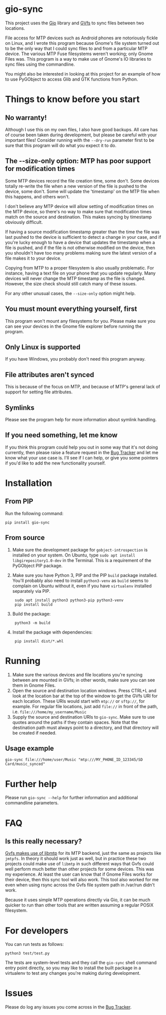 # gio-sync

This project uses the [Gio](https://docs.gtk.org/gio/) library and [GVfs](https://en.wikipedia.org/wiki/GVfs) to sync files between two locations.

File access for MTP devices such as Android phones are notoriously fickle on Linux, and I wrote this program because Gnome's file system turned out to be the only way that I could sync files to and from a particular MTP device. The various MTP Fuse filesystems weren't working; only Gnome Files was. This program is a way to make use of Gnome's IO libraries to sync files using the commandline.

You might also be interested in looking at this project for an example of how to use PyGObject to access Glib and GTK functions from Python.

# Things to know before you start

## No warranty!

Although I use this on my own files, I also have good backups. All care has of course been taken during development, but please be careful with your important files! Consider running with the `--dry-run` parameter first to be sure that this program will do what you expect it to do.

## The --size-only option: MTP has poor support for modification times

Some MTP devices record the file creation time, some don't. Some devices totally re-write the file when a new version of the file is pushed to the device, some don't. Some will update the 'timestamp' on the MTP file when this happens, and others won't.

I don't believe any MTP device will allow setting of modification times on the MTP device, so there's no way to make sure that modification times match on the source and destination. This makes syncing by timestamp obviously difficult.

If having a source modification timestamp greater than the time the file was last pushed to the device is sufficient to detect a change in your case, and if you're lucky enough to have a device that updates the timestamp when a file is pushed, and if the file is not otherwise modified on the device, then you shouldn't have too many problems making sure the latest version of a file makes it to your device. 

Copying from MTP to a proper filesystem is also usually problematic. For instance, having a text file on your phone that you update regularly. Many devices will never change the MTP timestamp as the file is changed. However, the size check should still catch many of these issues.

For any other unusual cases, the `--size-only` option might help.

## You must mount everything yourself, first

This program won't mount any filesystems for you. Please make sure you can see your devices in the Gnome file explorer before running the program.

## Only Linux is supported

If you have Windows, you probably don't need this program anyway.

## File attributes aren't synced

This is because of the focus on MTP, and because of MTP's general lack of support for setting file attributes.

## Symlinks

Please see the program help for more information about symlink handling.

## If you need something, let me know

If you think this program could help you out in some way that it's not doing currently, then please raise a feature request in the [Bug Tracker](https://github.com/dlbeswick/gio-sync/issues) and let me know what your use case is. I'll see if I can help, or give you some pointers if you'd like to add the new functionality yourself.

# Installation

## From PIP

Run the following command:

    pip install gio-sync

## From source

1. Make sure the development package for `gobject-introspection` is installed on your system. On Ubuntu, type `sudo apt install libgirepository1.0-dev` in the Terminal. This is a requirement of the PyGObject PIP package.
1. Make sure you have Python 3, PIP and the PIP `build` package installed. You'll probably also need to install `python3-venv` as `build` seems to complain on Ubuntu without it, even if you have `virtualenv` installed separately via PIP.

        sudo apt install python3 python3-pip python3-venv
        pip install build

1. Build the package:

        python3 -m build
		 
1. Install the package with dependencies: 

        pip install dist/*.whl

# Running

1. Make sure the various devices and file locations you're syncing between are mounted in GVfs; in other words, make sure you can see them in Gnome Files.
1. Open the source and destination location windows. Press CTRL+L and look at the location bar at the top of the window to get the GVfs URI for each location. These URIs would start with `mtp://` or `sftp://`, for example. For regular file locations, just add `file://` in front of the path, i.e. `file:///home/my_username/Music`
1. Supply the source and destination URIs to `gio-sync`. Make sure to use quotes around the paths if they contain spaces. Note that the destination path must always point to a directory, and that directory will be created if needed.

## Usage example

    gio-sync file:///home/user/Music "mtp:///MY_PHONE_ID_123345/SD Card/music_synced"
	
# Further help

Please run `gio-sync --help` for further information and additional commandline parameters.

# FAQ

## Is this really necessary?

[Gvfs makes use of libmtp](https://gitlab.gnome.org/GNOME/gvfs/-/blob/master/daemon/gvfsbackendmtp.c) for its MTP backend, just the same as projects like `jmtpfs`. In theory it should work just as well, but in practice these two projects could make use of `libmtp` in such different ways that Gvfs could well perform much better than other projects for some devices. This was my experience. At least the user can know that if Gnome Files works for their device, then this sync tool will also work. This tool also worked for me even when using rsync across the Gvfs file system path in /var/run didn't work.

Because it uses simple MTP operations directly via Gio, it can be much quicker to run than other tools that are written assuming a regular POSIX filesystem.

# For developers

You can run tests as follows:

    python3 test/test.py
	
The tests are system-level tests and they call the `gio-sync` shell command entry point directly, so you may like to install the built package in a virtualenv to test any changes you're making during development.

# Issues

Please do log any issues you come across in the [Bug Tracker](https://github.com/dlbeswick/gio-sync/issues).
